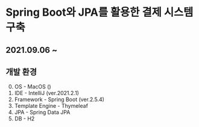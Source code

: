 # Spring Boot와 JPA를 활용한 결제 시스템 구축
## 2021.09.06 ~

## 개발 환경
0. OS - MacOS ()
1. IDE - IntelliJ (ver.2021.2.1)
2. Framework - Spring Boot (ver.2.5.4)
3. Template Engine - Thymeleaf
4. JPA - Spring Data JPA
5. DB - H2
